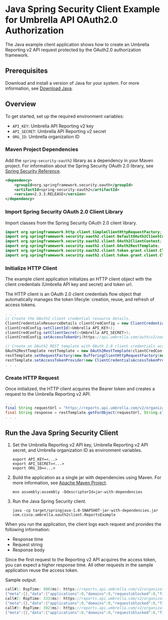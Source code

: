 # Java Spring Security Client Example for Umbrella API OAuth2.0 Authorization

The Java example client application shows how to create an Umbrella Reporting v2 API request protected by the OAuth2.0 authorization framework.

## Prerequisites

Download and install a version of Java for your system. For more information, see [Download Java](https://www.java.com/en/download/manual.jsp).

## Overview

To get started, set up the required environment variables:

* `API_KEY`: Umbrella API Reporting v2 key
* `API_SECRET`: Umbrella API Reporting v2 secret
* `ORG_ID`: Umbrella organization ID

### Maven Project Dependencies

Add the `spring-security-oauth2` library as a dependency in your Maven project. For information about the Spring Security OAuth 2.0 library, see [Spring Security Reference](https://docs.spring.io/spring-security/site/docs/current/reference/html5/).

```xml
<dependency>
    <groupId>org.springframework.security.oauth</groupId>
    <artifactId>spring-security-oauth2</artifactId>
    <version>2.3.3.RELEASE</version>
</dependency>
```

### Import Spring Security OAuth 2.0 Client Library

Import classes from the Spring Security OAuth 2.0 client library.

```java
import org.springframework.http.client.SimpleClientHttpRequestFactory;
import org.springframework.security.oauth2.client.DefaultOAuth2ClientContext;
import org.springframework.security.oauth2.client.OAuth2ClientContext;
import org.springframework.security.oauth2.client.OAuth2RestTemplate;
import org.springframework.security.oauth2.client.token.grant.client.ClientCredentialsResourceDetails;
import org.springframework.security.oauth2.client.token.grant.client.ClientCredentialsAccessTokenProvider;
```

### Initialize HTTP Client

The example client application initializes an HTTP client object with the client credentials (Umbrella API key and secret) and token url.

The HTTP client is an OAuth 2.0 client credentials flow object that automatically manages the token lifecyle: creation, reuse, and refresh of access tokens.

```java
. . .
// Create the OAuth2 client credential resource details.
ClientCredentialsResourceDetails clientCredConfig = new ClientCredentialsResourceDetails();
clientCredConfig.setClientId(<Umbrella API_KEY>);
clientCredConfig.setClientSecret(<Umbrella API_SECRET>);
clientCredConfig.setAccessTokenUri(https://api.umbrella.com/auth/v2/oauth2/token);

// Create an OAuth2 REST template with OAuth 2.0 client credentials access-token-provider
OAuth2RestTemplate restTemplate = new OAuth2RestTemplate(clientCredConfig, new DefaultOAuth2ClientContext());
restTemplate.setRequestFactory(new BufferingClientHttpRequestFactory(new SimpleClientHttpRequestFactory()));
restTemplate.setAccessTokenProvider(new ClientCredentialsAccessTokenProvider());
. . .
```

### Create HTTP Request

Once initialized, the HTTP client acquires the Bearer token and creates a request to the Umbrella Reporting v2 API.

```java
. . .
final String requestUrl = "https://reports.api.umbrella.com/v2/organizations/<ORG_ID>/summary?from=-5days&to=now"
final String response = restTemplate.getForObject(requestUrl, String.class);
. . .
```

## Run the Java Spring Security Client

1. Set the Umbrella Reporting v2 API key, Umbrella Reporting v2 API secret, and Umbrella organization ID as environment variables.

   ```shell
   export API_KEY=<...>
   export API_SECRET=<...>
   export ORG_ID=<...>
   ```

1. Build the application as a single jar with dependencies using Maven. For more information, see [Apache Maven Project](https://maven.apache.org/guides/getting-started/maven-in-five-minutes.html).

   ```shell
   mvn assembly:assembly -DdescriptorId=jar-with-dependencies
   ```

1. Run the Java Spring Security client.

   ```shell
   java -cp target/springjava-1.0-SNAPSHOT-jar-with-dependencies.jar com.cisco.umbrella.oauth2client.ReportsExample
   ```

When you run the application, the client logs each request and provides the following information:

* Response time
* Request string
* Response body

Since the first request to the Reporting v2 API acquires the access token, you can expect a higher response time. All other requests in the sample application reuse the access token.

Sample output:

```java
call#1: RspTime: 980(ms): https://reports.api.umbrella.com/v2/organizations/2423463/summary?from=-5days&to=now
{"meta":{},"data":{"applications":0,"domains":0,"requestsblocked":0,"filetypes":0,"requests":0,"policycategories":0,"requestsallowed":0,"categories":0,"identitytypes":0,"applicationsblocked":0,"files":0,"identities":0,"policyrequests":0,"applicationsallowed":0}}
call#2: RspTime: 333(ms): https://reports.api.umbrella.com/v2/organizations/2423463/summary?from=-5days&to=now
{"meta":{},"data":{"applications":0,"domains":0,"requestsblocked":0,"filetypes":0,"requests":0,"policycategories":0,"requestsallowed":0,"categories":0,"identitytypes":0,"applicationsblocked":0,"files":0,"identities":0,"policyrequests":0,"applicationsallowed":0}}
call#3: RspTime: 392(ms): https://reports.api.umbrella.com/v2/organizations/2423463/summary?from=-5days&to=now
{"meta":{},"data":{"applications":0,"domains":0,"requestsblocked":0,"filetypes":0,"requests":0,"policycategories":0,"requestsallowed":0,"categories":0,"identitytypes":0,"applicationsblocked":0,"files":0,"identities":0,"policyrequests":0,"applicationsallowed":0}}
```
